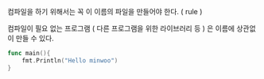  컴파일을 하기 위해서는 꼭 이 이름의 파일을 만들어야 한다. ( rule )

컴파일이 필요 없는 프로그램 ( 다른 프로그램을 위한 라이브러리 등 ) 은 이름에 상관없이 만들 수 있다.

```go
func main(){
	fmt.Println("Hello minwoo")
}
```


